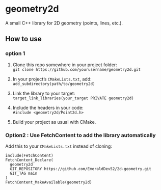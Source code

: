 # geometry2d

A small C++ library for 2D geometry (points, lines, etc.).

## How to use

### option 1

1.  Clone this repo somewhere in your project folder:  
    `git clone https://github.com/yourusername/geometry2d.git`
    
2.  In your project’s `CMakeLists.txt`, add:  
    `add_subdirectory(path/to/geometry2d)`
    
3.  Link the library to your target:  
    `target_link_libraries(your_target PRIVATE geometry2d)`
    
4.  Include the headers in your code:  
    `#include <geometry2d/Point2d.h>`
    
5.  Build your project as usual with CMake.
    

### Option2 : Use FetchContent to add the library automatically

Add this to your `CMakeLists.txt` instead of cloning:

```CMmake
include(FetchContent)
FetchContent_Declare(
  geometry2d
  GIT_REPOSITORY https://github.com/EmeraldDev52/2d-geometry.git
  GIT_TAG main
)
FetchContent_MakeAvailable(geometry2d)

